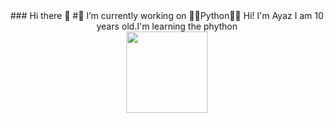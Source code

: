 <div align="center">
### Hi there 👋
#🔭 I’m currently working on 📖🐍Python🐍📖
Hi! I'm Ayaz I am 10 years old.I'm learning the phython
<br> 
<img src="https://media.giphy.com/media/v1.Y2lkPTc5MGI3NjExODJpbmxzZmkxcDU4ZmxxM2diam80aWwyNDFpMWplOTliZnBwc3VycSZlcD12MV9naWZzX3NlYXJjaCZjdD1n/2IudUHdI075HL02Pkk/giphy.gif" width="130">

<!--
**crazy-samuray/crazy-samuray** is a ✨ _special_ ✨ repository because its `README.md` (this file) appears on your GitHub profile.

Here are some ideas to get you started:

- 🔭 I’m currently working on ...
- 🌱 I’m currently learning ...
- 👯 I’m looking to collaborate on ...
- 🤔 I’m looking for help with ...
- 💬 Ask me about ...
- 📫 How to reach me: ...
- 😄 Pronouns: ...
- ⚡ Fun fact: ...
-->
